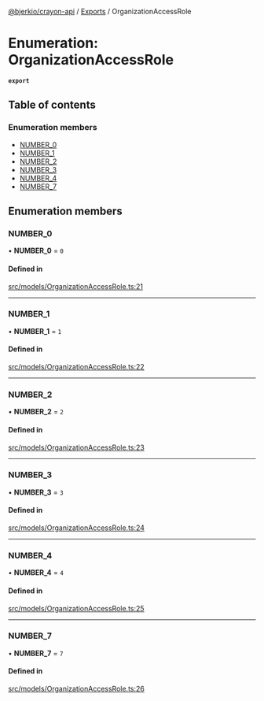 [@bjerkio/crayon-api](../README.md) / [Exports](../modules.md) / OrganizationAccessRole

# Enumeration: OrganizationAccessRole

**`export`**

## Table of contents

### Enumeration members

- [NUMBER\_0](OrganizationAccessRole.md#number_0)
- [NUMBER\_1](OrganizationAccessRole.md#number_1)
- [NUMBER\_2](OrganizationAccessRole.md#number_2)
- [NUMBER\_3](OrganizationAccessRole.md#number_3)
- [NUMBER\_4](OrganizationAccessRole.md#number_4)
- [NUMBER\_7](OrganizationAccessRole.md#number_7)

## Enumeration members

### NUMBER\_0

• **NUMBER\_0** = `0`

#### Defined in

[src/models/OrganizationAccessRole.ts:21](https://github.com/bjerkio/crayon-api-js/blob/22cd66d/src/models/OrganizationAccessRole.ts#L21)

___

### NUMBER\_1

• **NUMBER\_1** = `1`

#### Defined in

[src/models/OrganizationAccessRole.ts:22](https://github.com/bjerkio/crayon-api-js/blob/22cd66d/src/models/OrganizationAccessRole.ts#L22)

___

### NUMBER\_2

• **NUMBER\_2** = `2`

#### Defined in

[src/models/OrganizationAccessRole.ts:23](https://github.com/bjerkio/crayon-api-js/blob/22cd66d/src/models/OrganizationAccessRole.ts#L23)

___

### NUMBER\_3

• **NUMBER\_3** = `3`

#### Defined in

[src/models/OrganizationAccessRole.ts:24](https://github.com/bjerkio/crayon-api-js/blob/22cd66d/src/models/OrganizationAccessRole.ts#L24)

___

### NUMBER\_4

• **NUMBER\_4** = `4`

#### Defined in

[src/models/OrganizationAccessRole.ts:25](https://github.com/bjerkio/crayon-api-js/blob/22cd66d/src/models/OrganizationAccessRole.ts#L25)

___

### NUMBER\_7

• **NUMBER\_7** = `7`

#### Defined in

[src/models/OrganizationAccessRole.ts:26](https://github.com/bjerkio/crayon-api-js/blob/22cd66d/src/models/OrganizationAccessRole.ts#L26)
